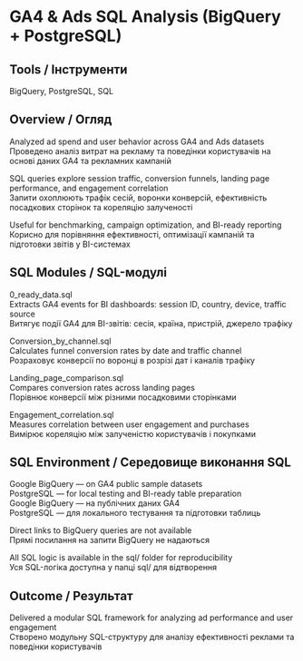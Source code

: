 # GA4 & Ads SQL Analysis (BigQuery + PostgreSQL)

## Tools / Інструменти
BigQuery, PostgreSQL, SQL

## Overview / Огляд
Analyzed ad spend and user behavior across GA4 and Ads datasets  
Проведено аналіз витрат на рекламу та поведінки користувачів на основі даних GA4 та рекламних кампаній

SQL queries explore session traffic, conversion funnels, landing page performance, and engagement correlation  
Запити охоплюють трафік сесій, воронки конверсій, ефективність посадкових сторінок та кореляцію залученості

Useful for benchmarking, campaign optimization, and BI-ready reporting  
Корисно для порівняння ефективності, оптимізації кампаній та підготовки звітів у BI-системах

## SQL Modules / SQL-модулі

0_ready_data.sql  
Extracts GA4 events for BI dashboards: session ID, country, device, traffic source  
Витягує події GA4 для BI-звітів: сесія, країна, пристрій, джерело трафіку

Conversion_by_channel.sql  
Calculates funnel conversion rates by date and traffic channel  
Розраховує конверсії по воронці в розрізі дат і каналів трафіку

Landing_page_comparison.sql  
Compares conversion rates across landing pages  
Порівнює конверсії між різними посадковими сторінками

Engagement_correlation.sql  
Measures correlation between user engagement and purchases  
Вимірює кореляцію між залученістю користувачів і покупками

## SQL Environment / Середовище виконання SQL
Google BigQuery — on GA4 public sample datasets  
PostgreSQL — for local testing and BI-ready table preparation  
Google BigQuery — на публічних даних GA4  
PostgreSQL — для локального тестування та підготовки таблиць

Direct links to BigQuery queries are not available  
Прямі посилання на запити BigQuery не надаються

All SQL logic is available in the sql/ folder for reproducibility  
Уся SQL-логіка доступна у папці sql/ для відтворення

## Outcome / Результат
Delivered a modular SQL framework for analyzing ad performance and user engagement  
Створено модульну SQL-структуру для аналізу ефективності реклами та поведінки користувачів
